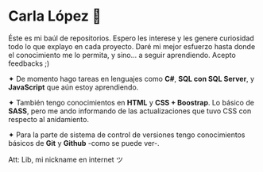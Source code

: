 # Carla López 🌸

Éste es mi baúl de repositorios. Espero les interese y les genere curiosidad todo lo que explayo en cada proyecto. Daré mi mejor esfuerzo hasta donde el conocimiento me lo permita, y sino... a seguir aprendiendo. Acepto feedbacks ;)

✦ De momento hago tareas en lenguajes como **C#**, **SQL con SQL Server**, y **JavaScript** que aún estoy aprendiendo.

✦ También tengo conocimientos en **HTML** y **CSS + Boostrap**. Lo básico de **SASS**, pero me ando informando de las actualizaciones que tuvo CSS con respecto al anidamiento.

✦ Para la parte de sistema de control de versiones tengo conocimientos básicos de **Git** y **Github** -como se puede ver-.

Att: Lib, mi nickname en internet ツ

<!---
libCarla/libCarla is a ✨ special ✨ repository because its `README.md` (this file) appears on your GitHub profile.
You can click the Preview link to take a look at your changes.
--->
